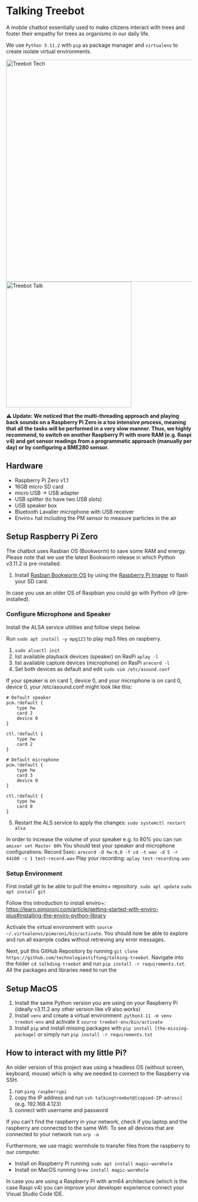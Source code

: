 # Talking Treebot

A mobile chatbot essentially used to make citizens interact with trees and foster their empathy for trees as organisms in our daily life.

We use `Python 3.11.2` with `pip` as package manager and `virtualenv` to create isolate virtual environments.

<p float="left">
        <img width=600; alt="Treebot Tech" src="https://github.com/user-attachments/assets/62e1056b-88a0-40ff-83bd-b3f14606476d">
        <img width=340; alt="Treebot Talk" src="https://github.com/user-attachments/assets/035d8ff8-405a-4204-88f1-87f31c5d279f">
</p>


**⚠️ Update: We noticed that the multi-threading approach and playing back sounds on a Raspberry Pi Zero is a too intensive process, meaning that all the tasks will be performed in a very slow manner. Thus, we highly recommend, to switch on another Raspberry Pi with more RAM (e.g. Raspi v4) and get sensor readings from a programmatic approach (manually per day) or by configuring a BME280 sensor.**

## Hardware

- Raspberry Pi Zero v1.1
- 16GB micro SD card
- micro USB -> USB adapter
- USB splitter (to have two USB slots)
- USB speaker box
- Bluetooth Lavalier microphone with USB receiver
- Enviro+ hat including the PM sensor to measure particles in the air

## Setup Raspberry Pi Zero

The chatbot uses Rasbian OS (Bookworm) to save some RAM and energy. Please note that we use the latest Bookworm release in which Python v3.11.2 is pre-installed.

1. Install [Rasbian Bookworm OS](https://www.raspberrypi.com/software/operating-systems/) by using the [Raspberry Pi Imager](https://projects.raspberrypi.org/en/projects/raspberry-pi-setting-up/2) to flash your SD card.

In case you use an older OS of Raspbian you could go with Python v9 (pre-installed).

### Configure Microphone and Speaker

Install the ALSA service utilities and follow steps below.

Run `sudo apt install -y mpg123` to play mp3 files on raspberry.

1. `sudo alsactl init`
2. list available playback devices (speaker) on RasPi `aplay -l`
3. list available capture devices (microphone) on RasPi `arecord -l`
4. Set both devices as default and edit `sudo vim /etc/asound.conf`

If your speaker is on card 1, device 0, and your microphone is on card 0, device 0, your /etc/asound.conf might look like this:

```
# Default speaker
pcm.!default {
    type hw
    card 2
    device 0
}

ctl.!default {
    type hw
    card 2
}

# Default microphone
pcm.!default {
    type hw
    card 3
    device 0
}

ctl.!default {
    type hw
    card 0
}

```

5. Restart the ALS service to apply the changes: `sudo systemctl restart alsa`

In order to increase the volume of your speaker e.g. to 80% you can run `amixer set Master 80%`
You should test your speaker and microphone configurations:
Record 5sec: `arecord -D hw:0,0 -f cd -t wav -d 5 -r 44100 -c 1 test-record.wav`
Play your recording: `aplay test-recording.wav`

### Setup Environment

First install git to be able to pull the enviro+ repository.
`sudo apt update`
`sudo apt install git`

Follow this introduction to install enviro+: https://learn.pimoroni.com/article/getting-started-with-enviro-plus#installing-the-enviro-python-library

Activate the virtual environment with `source ~/.virtualenvs/pimoroni/bin/activate`.
You should now be able to explore and run all example codes without retrieving any error messages.

Next, pull this GitHub Repository by running `git clone https://github.com/technologiestiftung/talking-treebot`.
Navigate into the folder `cd talkding-treebot` and run `pip install -r requirements.txt`. All the packages and libraries need to run the

## Setup MacOS

1. Install the same Python version you are using on your Raspberry Pi (ideally v3.11.2 any other version like v9 also works)
2. Install `venv` and create a virtual environment: `python3.11 -m venv treebot-env` and activate it `source treebot-env/bin/activate`
3. Install `pip` and install missing packages with `pip install [the-missing-package]` or simply run `pip install -r requirements.txt`

## How to interact with my little Pi?

An older version of this project was using a headless OS (without screen, keyboard, mouse) which is why we needed to connect to the Raspberry via SSH.

1. run `ping raspberrypi`
2. copy the IP address and run `ssh talkingtreebot@[copied-IP-adress]` (e.g. 192.168.4.123)
3. connect with username and password

If you can't find the raspberry in your network, check if you laptop and the raspberry are connected to the same Wifi. To see all devices that are connected to your network run `arp -a`

Furthermore, we use magic wormhole to transfer files from the raspberry to our computer.

- Install on Raspberry Pi running `sudo apt install magic-wormhole`
- Install on MacOS running `brew install magic-wormhole`

In case you are using a Raspberry Pi with arm64 architecture (which is the case Raspi v4) you can improve your developer experience connect your Visual Studio Code IDE.
